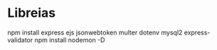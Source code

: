 # Libreias

npm install express ejs jsonwebtoken multer dotenv mysql2 express-validator
npm install nodemon -D